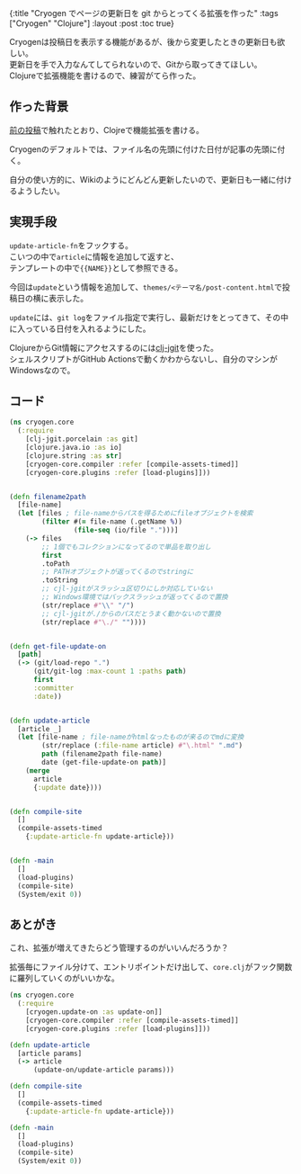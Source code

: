 {:title "Cryogen でページの更新日を git からとってくる拡張を作った"
 :tags  ["Cryogen" "Clojure"]
 :layout :post
 :toc true}

Cryogenは投稿日を表示する機能があるが、後から変更したときの更新日も欲しい。  
更新日を手で入力なんてしてられないので、Gitから取ってきてほしい。  
Clojureで拡張機能を書けるので、練習がてら作った。

## 作った背景
[前の投稿](https://fujimotok.github.io/posts/2022-12-28-cryogen-101/#機能拡張)で触れたとおり、Clojreで機能拡張を書ける。

Cryogenのデフォルトでは、ファイル名の先頭に付けた日付が記事の先頭に付く。

自分の使い方的に、Wikiのようにどんどん更新したいので、更新日も一緒に付けるようしたい。

## 実現手段
`update-article-fn`をフックする。  
こいつの中で`article`に情報を追加して返すと、  
テンプレートの中で`{{NAME}}`として参照できる。

今回は`update`という情報を追加して、`themes/<テーマ名/post-content.html`で投稿日の横に表示した。

`update`には、`git log`をファイル指定で実行し、最新だけをとってきて、その中に入っている日付を入れるようにした。

ClojureからGit情報にアクセスするのには[clj-jgit](https://github.com/clj-jgit/clj-jgit)を使った。  
シェルスクリプトがGitHub Actionsで動くかわからないし、自分のマシンがWindowsなので。

## コード
```clojure
(ns cryogen.core
  (:require
    [clj-jgit.porcelain :as git]
    [clojure.java.io :as io]
    [clojure.string :as str]
    [cryogen-core.compiler :refer [compile-assets-timed]]
    [cryogen-core.plugins :refer [load-plugins]]))


(defn filename2path
  [file-name]
  (let [files ; file-nameからパスを得るためにfileオブジェクトを検索
        (filter #(= file-name (.getName %))
                (file-seq (io/file ".")))]
    (-> files
        ;; 1個でもコレクションになってるので単品を取り出し
        first
        .toPath
        ;; PATHオブジェクトが返ってくるのでstringに
        .toString
        ;; cjl-jgitがスラッシュ区切りにしか対応していない
        ;; Windows環境ではバックスラッシュが返ってくるので置換
        (str/replace #"\\" "/")
        ;; cjl-jgitが./からのパスだとうまく動かないので置換
        (str/replace #"\./" ""))))


(defn get-file-update-on
  [path]
  (-> (git/load-repo ".")
      (git/git-log :max-count 1 :paths path)
      first
      :committer
      :date))


(defn update-article
  [article _]
  (let [file-name ; file-nameがhtmlなったものが来るのでmdに変換
        (str/replace (:file-name article) #"\.html" ".md")
        path (filename2path file-name)
        date (get-file-update-on path)]
    (merge
      article
      {:update date})))


(defn compile-site
  []
  (compile-assets-timed
    {:update-article-fn update-article}))


(defn -main
  []
  (load-plugins)
  (compile-site)
  (System/exit 0))
```

## あとがき
これ、拡張が増えてきたらどう管理するのがいいんだろうか？

拡張毎にファイル分けて、エントリポイントだけ出して、`core.clj`がフック関数に羅列していくのがいいかな。
```clojure
(ns cryogen.core
  (:require
    [cryogen.update-on :as update-on]]
    [cryogen-core.compiler :refer [compile-assets-timed]]
    [cryogen-core.plugins :refer [load-plugins]]))

(defn update-article
  [article params]
  (-> article
      (update-on/update-article params)))

(defn compile-site
  []
  (compile-assets-timed
    {:update-article-fn update-article}))

(defn -main
  []
  (load-plugins)
  (compile-site)
  (System/exit 0))
```
